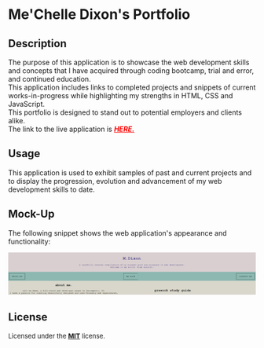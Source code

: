 # Me'Chelle Dixon's Portfolio

## Description

The purpose of this application is to showcase the web development skills and concepts that I have acquired through coding bootcamp, trial and error, and continued education.</br>
This application includes links to completed projects and snippets of current works-in-progress while highlighting my strengths in HTML, CSS and JavaScript.</br>
This portfolio is designed to stand out to potential employers and clients alike.</br>
The link to the live application is  <a href="https://techmack92.github.io/mechelle-dixon-portfolio/" style="color:red">***HERE.***</a></br>

## Usage

This application is used to exhibit samples of past and current projects and to display the progression, evolution and advancement of my web development skills to date.

## Mock-Up

The following snippet shows the web application's appearance and functionality:

![portfolio snippet](./Assets/portfoliosnippet.png)


## License

<font size="2"> Licensed under the <a href="https://github.com/techmack92/mechelle-dixon-portfolio/blob/main/LICENSE"> **MIT**</a> license.</font>
